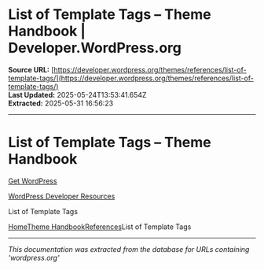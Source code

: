 # List of Template Tags – Theme Handbook | Developer.WordPress.org

**Source URL:** [https://developer.wordpress.org/themes/references/list-of-template-tags/](https://developer.wordpress.org/themes/references/list-of-template-tags/)  
**Last Updated:** 2025-05-24T13:53:41.654Z  
**Extracted:** 2025-05-31 16:56:23

---

# List of Template Tags – Theme Handbook

[](https://wordpress.org/)

[Get WordPress](https://wordpress.org/download/)

[](https://wordpress.org/)

[WordPress Developer Resources](https://developer.wordpress.org/)

List of Template Tags

[Home](https://developer.wordpress.org/)[Theme Handbook](https://developer.wordpress.org/themes/)[References](https://developer.wordpress.org/themes/references/)List of Template Tags

---

*This documentation was extracted from the database for URLs containing 'wordpress.org'*
